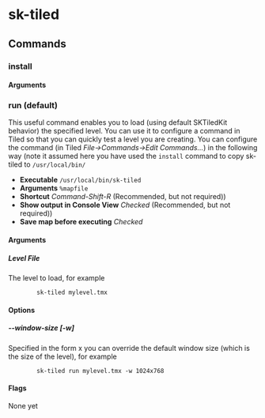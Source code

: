 #  sk-tiled

## Commands

### install

#### Arguments

### run (default)

This useful command enables you to load (using default SKTiledKit behavior) the specified level. You can use it to configure a command in Tiled so that you can quickly test a level you are creating. You can configure the command (in Tiled _File->Commands->Edit Commands..._) in the following way (note it assumed here you have used the `install` command to copy sk-tiled to `/usr/local/bin/`

 - __Executable__ `/usr/local/bin/sk-tiled`
 - __Arguments__ `%mapfile`
 - __Shortcut__ _Command-Shift-R_ (Recommended, but not required))
 - __Show output in Console View__ _Checked_ (Recommended, but not required))
 - __Save map before executing__ _Checked_

#### Arguments

##### Level File
The level to load, for example

            sk-tiled mylevel.tmx

#### Options

##### --window-size [-w]

Specified in the form <width>x<height> you can override the default window size (which is the size of the level), for example

            sk-tiled run mylevel.tmx -w 1024x768
            
#### Flags

None yet
